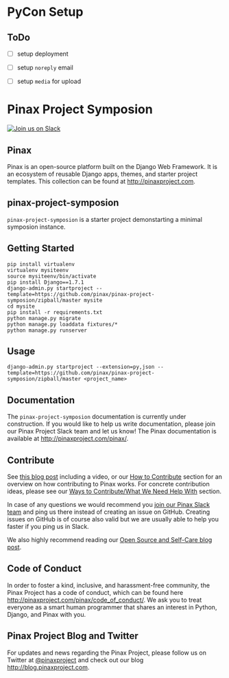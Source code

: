 PyCon Setup
===========

ToDo
----

- [ ] setup deployment
- [ ] setup `noreply` email
- [ ] setup `media` for upload


Pinax Project Symposion
========================

[![Join us on Slack](http://slack.pinaxproject.com/badge.svg)](http://slack.pinaxproject.com/)


Pinax
--------

Pinax is an open-source platform built on the Django Web Framework. It is an ecosystem of reusable Django apps, themes, and starter project templates. 
This collection can be found at http://pinaxproject.com.


pinax-project-symposion
------------------------

`pinax-project-symposion` is a starter project demonstarting a minimal symposion instance.


Getting Started
-------------------

    pip install virtualenv
    virtualenv mysiteenv
    source mysiteenv/bin/activate
    pip install Django==1.7.1
    django-admin.py startproject --template=https://github.com/pinax/pinax-project-symposion/zipball/master mysite
    cd mysite
    pip install -r requirements.txt
    python manage.py migrate
    python manage.py loaddata fixtures/*
    python manage.py runserver


Usage
-------

    django-admin.py startproject --extension=py,json --template=https://github.com/pinax/pinax-project-symposion/zipball/master <project_name>


Documentation
---------------

The `pinax-project-symposion` documentation is currently under construction. If you would like to help us write documentation, please join our Pinax Project Slack team and let us know! The Pinax documentation is available at http://pinaxproject.com/pinax/.

Contribute
----------------

See [this blog post](http://blog.pinaxproject.com/2016/02/26/recap-february-pinax-hangout/) including a video, or our [How to Contribute](http://pinaxproject.com/pinax/how_to_contribute/) section for an overview on how contributing to Pinax works. For concrete contribution ideas, please see our [Ways to Contribute/What We Need Help With](http://pinaxproject.com/pinax/ways_to_contribute/) section.

In case of any questions we would recommend you [join our Pinax Slack team](http://slack.pinaxproject.com) and ping us there instead of creating an issue on GitHub. Creating issues on GitHub is of course also valid but we are usually able to help you faster if you ping us in Slack.

We also highly recommend reading our [Open Source and Self-Care blog post](http://blog.pinaxproject.com/2016/01/19/open-source-and-self-care/).  



Code of Conduct
------------------

In order to foster a kind, inclusive, and harassment-free community, the Pinax Project has a code of conduct, which can be found here  http://pinaxproject.com/pinax/code_of_conduct/. 
We ask you to treat everyone as a smart human programmer that shares an interest in Python, Django, and Pinax with you.



Pinax Project Blog and Twitter
-------------------------------

For updates and news regarding the Pinax Project, please follow us on Twitter at [@pinaxproject](https://twitter.com/pinaxproject) and check out our blog http://blog.pinaxproject.com.



